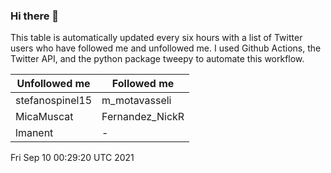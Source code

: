 ### Hi there 👋

This table is automatically updated every six hours with a list of Twitter users who have followed me and unfollowed me. I used Github Actions, the Twitter API, and the python package tweepy to automate this workflow.

| Unfollowed me |  Followed me |
| --- | --- |
|stefanospinel15|m_motavasseli|
|MicaMuscat|Fernandez_NickR|
|lmanent|-|
Fri Sep 10 00:29:20 UTC 2021
